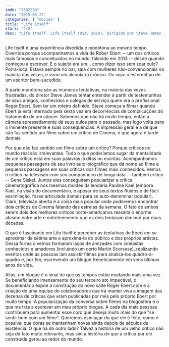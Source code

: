 ```yaml
---
imdb: "2382298"
date: "2015-03-22"
categories: [ "movies" ]
title: "Life Itself"
stars: "4/5"
desc: "Life Itself. Life Itself (USA, 2014). Dirigido por Steve James. Com Martin Scorsese, Werner Herzog, Ava DuVernay, Roger Ebert, Errol Morris, Stephen Stanton, Ramin Bahrani, Steve James, Chaz Ebert."
---
```

Life Itself é uma experiência divertida e monótona ao mesmo tempo. Divertida porque acompanhamos a vida de Rober Ebert -- um dos críticos mais famosos e conceituados no mundo, falecido em 2013 -- desde quando começou a escrever. E o sujeito era um... como dizer isso sem soar xulo? Porra-loca. Estava sempre no bar, saía com mulheres não-convencionais na maioria das vezes, e virou um alcóolatra crônico. Ou seja: o estereótipo de um escritor bem-sucedido.

A parte monótona são as inúmeras tentativas, na maioria das vezes frustradas, do diretor Steve James tentar entender a partir de testemunhos de seus amigos, conhecidos e colegas de serviço quem era o profissional Roger Ebert. Sem ter um roteiro definido, Steve começa a filmar quando Ebert já está internado pela sexta vez em decorrências de complicações do tratamento de um câncer. Sabemos que não há muito tempo, então a câmera apressadamente dá seus pulos para o passado, mas logo volta para o iminente presente e suas consequências. A impressão geral é a de que não faz sentido um filme sobre um crítico de Cinema, e que agora é tarde demais.

Por que não faz sentido um filme sobre um crítico? Porque críticos no mundo real são irrelevantes. Tudo o que poderíamos sugar da mentalidade de um crítico está em suas palavras já ditas ou escritas. Acompanhamos pequenas passagens de seu livro auto-biográfico que dá nome ao filme e pequenas passagens em suas críticas dos filmes mais conhecidos. Vemos o crítico na televisão com seu companheiro de longa data -- também crítico -- Gene Siskel. Juntos eles conseguiram popularizar a crítica cinematográfica nos mesmos moldes da lendária Pauline Kael (embora Kael, na visão do documentário, e apesar de seus textos fluidos e de fácil assimilação, fosse articulada demais para se auto-denominar popular). Claro, televisão aberta é a coisa mais popular onde poderemos encontrar dois críticos de Cinema falando das estreias da semana. O fato de ambos serem dois dos melhores críticos norte-americanos ressalta o enorme abismo entre arte e entretenimento que os dois tentaram diminuir por duas décadas.

O que é fascinante em Life Itself é perceber as tentativas de Ebert em se aproximar da sétima arte e aproximá-la do público e dos próprios artistas. Dessa forma o vemos formando laços de amizades com cineastas conhecidos e amadores (incluindo um certo Martin Scorsese), realizando eventos onde as pessoas iam assistir filmes para analisá-los quadro-a-quadro e, por fim, escrevendo um blogue freneticamente em seus últimos anos de vida.

Aliás, um blogue é o sinal de que os tempos estão mudando mais uma vez. Se beneficiando imensamente do seu terceiro ato impecável, o documentário expõe a construção do novo saite Roger Ebert.com e a criação de uma equipe de colaboradores que irá manter viva a imagem das dezenas de críticas que eram publicadas por mês pelo próprio Ebert por muito tempo. A popularização da conversa sobre filmes na blogosfera é o que me trás a escrever em meu próprio blogue. A cada dia mais pessoas contribuem para aumentar esse coro que deseja muito mais do que "se sentir bem com um filme". Queremos esmiuçar do que ele é feito, como é possível que obras se mantenham novas ainda depois de séculos de existência. O que há do outro lado? Talvez a história de um velho crítico não seja de fato muito relevante, mas sim a história do que a crítica por ele construída gerou ao redor do mundo.
